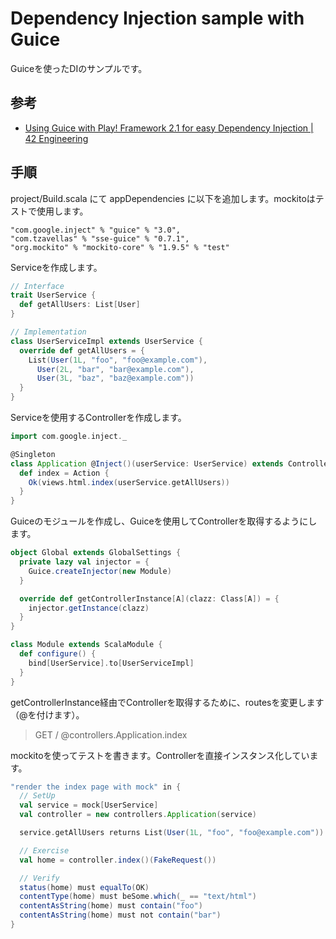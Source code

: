 # Dependency Injection sample with Guice

Guiceを使ったDIのサンプルです。

## 参考

* [Using Guice with Play! Framework 2.1 for easy Dependency Injection | 42 Engineering](http://eng.42go.com/play-framework-dependency-injection-guice/)

## 手順

project/Build.scala にて appDependencies に以下を追加します。mockitoはテストで使用します。
 
    "com.google.inject" % "guice" % "3.0",
    "com.tzavellas" % "sse-guice" % "0.7.1",
    "org.mockito" % "mockito-core" % "1.9.5" % "test"

Serviceを作成します。
```scala
// Interface
trait UserService {
  def getAllUsers: List[User]
}

// Implementation
class UserServiceImpl extends UserService {
  override def getAllUsers = {
    List(User(1L, "foo", "foo@example.com"),
      User(2L, "bar", "bar@example.com"),
      User(3L, "baz", "baz@example.com"))
  }
}
```
Serviceを使用するControllerを作成します。
```scala
import com.google.inject._

@Singleton
class Application @Inject()(userService: UserService) extends Controller {
  def index = Action {
    Ok(views.html.index(userService.getAllUsers))
  }
}
```
Guiceのモジュールを作成し、Guiceを使用してControllerを取得するようにします。
```scala
object Global extends GlobalSettings {
  private lazy val injector = {
    Guice.createInjector(new Module)
  }

  override def getControllerInstance[A](clazz: Class[A]) = {
    injector.getInstance(clazz)
  }
}

class Module extends ScalaModule {
  def configure() {
    bind[UserService].to[UserServiceImpl]
  }
}
```
getControllerInstance経由でControllerを取得するために、routesを変更します（@を付けます）。
> GET     /                           @controllers.Application.index

mockitoを使ってテストを書きます。Controllerを直接インスタンス化しています。
```scala
"render the index page with mock" in {
  // SetUp
  val service = mock[UserService]
  val controller = new controllers.Application(service)

  service.getAllUsers returns List(User(1L, "foo", "foo@example.com"))

  // Exercise
  val home = controller.index()(FakeRequest())

  // Verify
  status(home) must equalTo(OK)
  contentType(home) must beSome.which(_ == "text/html")
  contentAsString(home) must contain("foo")
  contentAsString(home) must not contain("bar")
}
```
